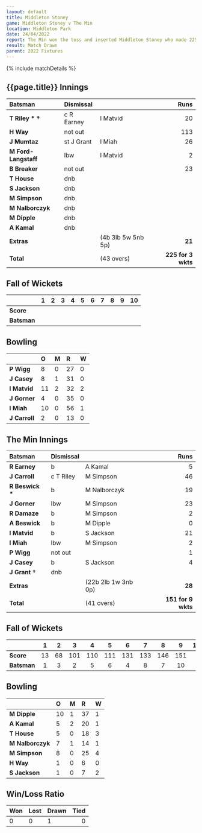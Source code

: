 ```yaml
---
layout: default
title: Middleton Stoney
game: Middleton Stoney v The Min
location: Middleton Park
date: 24/04/2022
report: The Min won the toss and inserted Middleton Stoney who made 225 for 3 wkts. The Min replied with 149 for 9 wkts
result: Match Drawn
parent: 2022 Fixtures
---
```


{% include matchDetails %}

## {{page.title}} Innings

| Batsman | Dismissal | | Runs |
|:---|:---|---|---:|
| **T Riley &#42; &#8224;** | c R Earney | I Matvid | 20 |
| **H Way** | not out |  | 113 |
| **J Mumtaz** | st J Grant | I Miah | 26 |
| **M Ford-Langstaff** | lbw | I Matvid | 2 |
| **B Breaker** | not out |  | 23 |
| **T House** | dnb |  |  |
| **S Jackson** | dnb |  |  |
| **M Simpson** | dnb |  |  |
| **M Nalborczyk** | dnb |  |  |
| **M Dipple** | dnb |  |  |
| **A Kamal** | dnb | |  |
| **Extras** | | (4b 3lb 5w 5nb 5p) | **21** |
| **Total** | | (43 overs) | **225 for 3 wkts** |


## Fall of Wickets

| | 1 | 2 | 3 | 4 | 5 | 6 | 7 | 8 | 9 | 10 |
|---|:---:|:---:|:---:|:---:|:---:|:---:|:---:|:---:|:---:|:---:|
| **Score** |  |  |  |  |  |  |  |  |  |  |
| **Batsman** |  |  |  |  |  |  |  |  |  |  |

## Bowling

| | O | M | R | W |
|---|:---|:---|:---|:---|
| **P Wigg** | 8 | 0 | 27 | 0 |
| **J Casey** | 8 | 1 | 31 | 0 |
| **I Matvid** | 11 | 2 | 32 | 2 |
| **J Gorner** | 4 | 0 | 35 | 0 |
| **I Miah** | 10 | 0 | 56 | 1 |
| **J Carroll** | 2 | 0 | 13 | 0 |

## The Min Innings

| Batsman | Dismissal | | Runs |
|:---|:---|---|---:|
| **R Earney** | b | A Kamal | 5 |
| **J Carroll** | c T Riley | M Simpson | 46 |
| **R Beswick &#42;** | b | M Nalborczyk | 19 |
| **J Gorner** | lbw | M Simpson | 23 |
| **R Damaze** | b | M Simpson | 2 |
| **A Beswick** | b | M Dipple | 0 |
| **I Matvid** | b | S Jackson | 21 |
| **I Miah** | lbw | M Simpson | 2 |
| **P Wigg** | not out |  | 1 |
| **J Casey** | b | S Jackson | 4 |
| **J Grant &#8224;** | dnb |  |  |
| **Extras** | | (22b 2lb 1w 3nb 0p) | **28** |
| **Total** | | (41 overs) | **151 for 9 wkts** |

## Fall of Wickets

| | 1 | 2 | 3 | 4 | 5 | 6 | 7 | 8 | 9 | 10 |
|---|:---:|:---:|:---:|:---:|:---:|:---:|:---:|:---:|:---:|:---:|
| **Score** | 13 | 68 | 101 | 110 | 111 | 131 | 133 | 146 | 151 |  |
| **Batsman** | 1 | 3 | 2 | 5 | 6 | 4 | 8 | 7 | 10 |  | 

## Bowling

| | O | M | R | W |
|---|:---|:---|:---|:---|
| **M Dipple** | 10 | 1 | 37 | 1 |
| **A Kamal** | 5 | 2 | 20 | 1 |
| **T House** | 5 | 0 | 18 | 3 |
| **M Nalborczyk** | 7 | 1 | 14 | 1 |
| **M Simpson** | 8 | 0 | 25 | 4 |
| **H Way** | 1 | 0 | 6 | 0 |
| **S Jackson** | 1 | 0 | 7 | 2 |

## Win/Loss Ratio

| Won | Lost | Drawn | Tied |
|:---|:---|:---|---:|
| 0 | 0 | 1 | 0 |